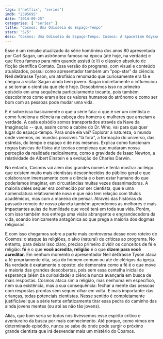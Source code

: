 ```yaml
---
tags: ['netflix', 'series']
imdb: "2395695"
date: "2014-09-25"
categories: [ "series" ]
title: "Cosmos: Uma Odisséia do Espaço-Tempo"
stars: "5/5"
desc: "Cosmos: Uma Odisséia do Espaço-Tempo. Cosmos: A Spacetime Odyssey (USA, 2014). Dirigido por Brannon Braga, Ann Druyan, Bill Pope. Escrito por Ann Druyan, Carl Sagan, Steven Soter. Com Neil deGrasse Tyson."
---
```

Esse é um remake atualizado da série homônima dos anos 80 apresentada por Carl Sagan, um astrônomo famoso na época (até hoje, na verdade) e que ficou famoso para mim quando assisti (e li) o clássico absoluto de ficção científica Contato. Essa versão do programa, com visual e conteúdo atualizados, possui como apresentador também um "pop-star" da ciência: Neil deGrasse Tyson, um atrofísico renomado que curiosamente era fã e chegou a visitar Sagan ainda bem jovem. Sagan indiretamente o influenciou a se tornar o cientista que ele é hoje. Descobrimos isso no primeiro episódio em uma sequência particularmente tocante, pois também descobrimos como eram altos os valores humanos do atrônomo e como ser bom com as pessoas pode mudar uma vida.

E é sobre isso basicamente o que a série fala: o que é ser um cientista e como funciona a ciência na cabeça dos homens e mulheres que anseiam a verdade. A cada episódio somos transportados através da Nave da Imaginação -- que, assim como a cabine do Dr. Who, vai para qualquer lugar do espaço-tempo. Para onde ela vai? Explorar a natureza, o mundo onde vivemos, os mundos possíveis "lá fora", a formação do universo, das estrelas, do tempo e espaço e de nós mesmos. Explica como funcionam regras básicas de física até teorias complexas que mudaram nossa perceção da realidade radicalmente, como a gravidade de Isaac Newton, a relatividade de Albert Einstein e a evolução de Charles Darwin.

No entanto, Cosmos vai além dos grandes nomes e tenta mostrar ao leigo que existem muito mais cientistas desconhecidos do público geral e que colaboraram imensamente com a ciência e o bem estar humano do que poderíamos imaginar, em circustâncias muitas vezes desanimadoras. A maioria deles sequer era conhecido por ser cientista, que é uma nomenclatura relativamente nova e que não tem relação com títulos acadêmicos, mas com a maneira de pensar. Através das histórias do passado remoto de nosso planeta também aprendemos as melhores e mais impactantes aulas de humildade que você terá em toda sua vida. Porém, com isso também nos entrega uma visão abrangente e engrandecedora da vida, soando ironicamente antagônica ao que prega a maioria dos dogmas religiosos.

E com isso chegamos sobre a parte mais controversa desse novo roteiro de Cosmos: o ataque às religiões, o alvo (natural) de críticas ao programa. No entanto, para deixar isso claro, preciso primeiro dividir os conceitos de fé e religião: __fé__ é o que __você acredita__, __religião__ é o que __dizem para você acreditar__. Em nenhum momento o apresentador Neil deGrasse Tyson ataca a fé propriamente dita, seja do homem comum ou até de clérigos da igreja. Na verdade é exatamente o oposto: ele demonstra como a fé é o que move a maioria das grandes descobertas, pois sem essa centelha inicial de esperança (além da curiosidade) a ciência nunca avançaria em busca de mais respostas. Cosmos ataca sim a religião, mas nenhuma em específico, nem sua existência, mas a sua consequência: fechar a mente das pessoas com respostas prontas sem sequer olhar em volta. E mais importante: das crianças, todas potenciais cientistas. Nesse sentido é completamente justificável que a série tente enfaticamente tirar essa pedra do caminho das ainda jovens mentes (ou até as não tão jovens).

Aliás, que bom seria se todos nós tivéssemos esse espírito crítico e aventureiro da busca por mais conhecimento. Até porque, como vimos em determinado episódio, nunca se sabe de onde pode surgir o próximo grande cientista que irá desvendar mais um mistério do Cosmos.
